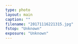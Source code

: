 ```yaml
---
type: photo
layout: main
caption: ""
filename: "20171116221315.jpg"
fstop: "Unknown"
exposure: "Unknown"
---
```

